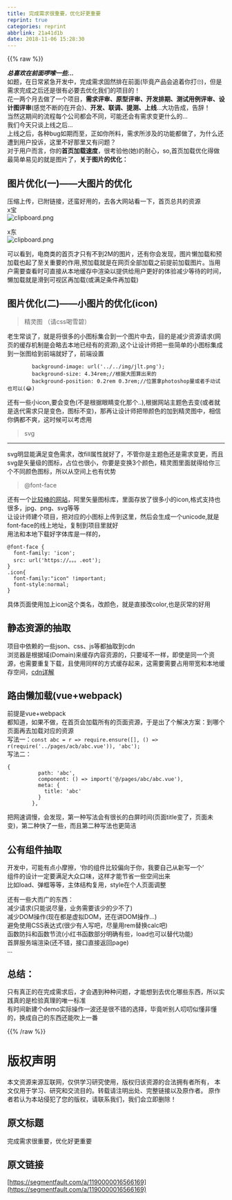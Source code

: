 ```yaml
---
title: 完成需求很重要，优化好更重要
reprint: true
categories: reprint
abbrlink: 21a41d1b
date: 2018-11-06 15:28:30
---
```


{{% raw %}}
<p><strong><em>&#x603B;&#x559C;&#x6B22;&#x5728;&#x524D;&#x9762;&#x5570;&#x55E6;&#x4E00;&#x4E9B;...</em></strong><br>&#x5982;&#x9898;&#xFF0C;&#x5728;&#x65E5;&#x5E38;&#x7D27;&#x6025;&#x5F00;&#x53D1;&#x4E2D;&#xFF0C;&#x5B8C;&#x6210;&#x9700;&#x6C42;&#x56FA;&#x7136;&#x6392;&#x5728;&#x524D;&#x9762;(&#x6BD5;&#x7ADF;&#x4EA7;&#x54C1;&#x4F1A;&#x8FFD;&#x7740;&#x4F60;&#x6253;&#x1F644;)&#xFF0C;&#x4F46;&#x662F;&#x9700;&#x6C42;&#x5B8C;&#x6210;&#x4E4B;&#x540E;&#x8FD8;&#x662F;&#x5F88;&#x6709;&#x5FC5;&#x8981;&#x53BB;&#x4F18;&#x5316;&#x6211;&#x4EEC;&#x7684;&#x9879;&#x76EE;&#x7684;&#xFF01;<br>&#x82B1;&#x4E00;&#x4E24;&#x4E2A;&#x6708;&#x53BB;&#x505A;&#x4E86;&#x4E00;&#x4E2A;&#x9879;&#x76EE;&#xFF0C;<strong>&#x9700;&#x6C42;&#x8BC4;&#x5BA1;&#x3001;&#x539F;&#x578B;&#x8BC4;&#x5BA1;&#x3001;&#x5F00;&#x53D1;&#x6392;&#x671F;&#x3001;&#x6D4B;&#x8BD5;&#x7528;&#x4F8B;&#x8BC4;&#x5BA1;&#x3001;&#x8BBE;&#x8BA1;&#x56FE;&#x8BC4;&#x5BA1;</strong>(&#x611F;&#x89C9;&#x4E0D;&#x65AD;&#x7684;&#x5728;&#x5F00;&#x4F1A;)&#x3001;<strong>&#x5F00;&#x53D1;&#x3001;&#x8054;&#x8C03;&#x3001;&#x63D0;&#x6D4B;&#x3001;&#x4E0A;&#x7EBF;</strong>...&#x5927;&#x529F;&#x544A;&#x6210;&#xFF0C;&#x544A;&#x8F9E;&#xFF01;<br>&#x5F53;&#x7136;&#x8FD9;&#x671F;&#x95F4;&#x7684;&#x6D41;&#x7A0B;&#x6BCF;&#x4E2A;&#x516C;&#x53F8;&#x90FD;&#x4F1A;&#x4E0D;&#x540C;&#xFF0C;&#x53EF;&#x80FD;&#x8FD8;&#x4F1A;&#x6709;&#x9700;&#x6C42;&#x53D8;&#x66F4;&#x4EC0;&#x4E48;&#x7684;...<br>&#x6211;&#x4EEC;&#x4ECA;&#x5929;&#x53EA;&#x8C08;&#x4E0A;&#x7EBF;&#x4E4B;&#x540E;...<br>&#x4E0A;&#x7EBF;&#x4E4B;&#x540E;&#xFF0C;&#x5404;&#x79CD;bug&#x5982;&#x671F;&#x800C;&#x81F3;&#xFF0C;&#x6B63;&#x5982;&#x4F60;&#x6240;&#x6599;&#xFF0C;&#x9700;&#x6C42;&#x6240;&#x6D89;&#x53CA;&#x7684;&#x529F;&#x80FD;&#x90FD;&#x505A;&#x4E86;&#xFF0C;&#x4E3A;&#x4EC0;&#x4E48;&#x8FD8;&#x906D;&#x5230;&#x7528;&#x6237;&#x6295;&#x8BC9;&#xFF0C;&#x8FD9;&#x91CC;&#x4E0D;&#x597D;&#x90A3;&#x91CC;&#x53C8;&#x6709;&#x95EE;&#x9898;&#xFF1F;<br>&#x5BF9;&#x4E8E;&#x7528;&#x6237;&#x800C;&#x8A00;&#xFF0C;&#x4F60;&#x7684;<strong>&#x9996;&#x9875;&#x52A0;&#x8F7D;&#x901F;&#x5EA6;</strong>&#xFF0C;&#x5F88;&#x8003;&#x9A8C;&#x4ED6;(&#x5979;)&#x7684;&#x8010;&#x5FC3;&#xFF0C;so,&#x9996;&#x9875;&#x52A0;&#x8F7D;&#x4F18;&#x5316;&#x5F97;&#x505A;<br>&#x6700;&#x7B80;&#x5355;&#x6613;&#x89C1;&#x7684;&#x5C31;&#x662F;&#x56FE;&#x7247;&#x4E86;&#xFF0C;<strong>&#x5173;&#x4E8E;&#x56FE;&#x7247;&#x7684;&#x4F18;&#x5316;&#xFF1A;</strong></p><h2 id="articleHeader0">&#x56FE;&#x7247;&#x4F18;&#x5316;(&#x4E00;)&#x2014;&#x2014;&#x5927;&#x56FE;&#x7247;&#x7684;&#x4F18;&#x5316;</h2><p><a>&#x538B;&#x7F29;&#x4E0A;&#x4F20;</a>&#xFF0C;&#x5DF2;&#x9644;&#x94FE;&#x63A5;&#xFF0C;&#x8FD8;&#x86EE;&#x597D;&#x7528;&#x7684;&#xFF0C;&#x53BB;&#x5404;&#x5927;&#x7F51;&#x7AD9;&#x770B;&#x4E00;&#x4E0B;&#xFF0C;&#x9996;&#x9875;&#x603B;&#x5171;&#x7684;&#x8D44;&#x6E90;<br>x&#x5B9D;<br><span class="img-wrap"><img data-src="/img/bVbhFcP?w=1113&amp;h=635" src="https://static.alili.tech/img/bVbhFcP?w=1113&amp;h=635" alt="clipboard.png" title="clipboard.png" style="cursor:pointer;display:inline"></span></p><p>x&#x4E1C;<br><span class="img-wrap"><img data-src="/img/bVbhFc7?w=1133&amp;h=628" src="https://static.alili.tech/img/bVbhFc7?w=1133&amp;h=628" alt="clipboard.png" title="clipboard.png" style="cursor:pointer;display:inline"></span></p><p>&#x53EF;&#x4EE5;&#x770B;&#x5230;&#xFF0C;&#x7535;&#x5546;&#x7C7B;&#x7684;&#x9996;&#x9875;&#x624D;&#x53EA;&#x6709;&#x4E0D;&#x5230;2M&#x7684;&#x56FE;&#x7247;&#xFF0C;&#x8FD8;&#x6709;&#x4F60;&#x4F1A;&#x53D1;&#x73B0;&#xFF0C;&#x56FE;&#x7247;&#x61D2;&#x52A0;&#x8F7D;&#x548C;&#x9884;&#x52A0;&#x8F7D;&#x4E5F;&#x8D77;&#x4E86;&#x81F3;&#x5173;&#x91CD;&#x8981;&#x7684;&#x4F5C;&#x7528;,&#x9884;&#x52A0;&#x8F7D;&#x5C31;&#x662F;&#x5728;&#x7F51;&#x9875;&#x5168;&#x90E8;&#x52A0;&#x8F7D;&#x4E4B;&#x524D;&#x63D0;&#x524D;&#x52A0;&#x8F7D;&#x56FE;&#x7247;&#x3002;&#x5F53;&#x7528;&#x6237;&#x9700;&#x8981;&#x67E5;&#x770B;&#x65F6;&#x53EF;&#x76F4;&#x63A5;&#x4ECE;&#x672C;&#x5730;&#x7F13;&#x5B58;&#x4E2D;&#x6E32;&#x67D3;&#x4EE5;&#x63D0;&#x4F9B;&#x7ED9;&#x7528;&#x6237;&#x66F4;&#x597D;&#x7684;&#x4F53;&#x9A8C;&#x51CF;&#x5C11;&#x7B49;&#x5F85;&#x7684;&#x65F6;&#x95F4;&#xFF0C;&#x61D2;&#x52A0;&#x8F7D;&#x5C31;&#x662F;&#x6ED1;&#x5230;&#x53EF;&#x89C6;&#x533A;&#x518D;&#x52A0;&#x8F7D;(&#x6216;&#x6EE1;&#x8DB3;&#x6761;&#x4EF6;&#x518D;&#x52A0;&#x8F7D;)</p><h2 id="articleHeader1">&#x56FE;&#x7247;&#x4F18;&#x5316;(&#x4E8C;)&#x2014;&#x2014;&#x5C0F;&#x56FE;&#x7247;&#x7684;&#x4F18;&#x5316;(icon)</h2><blockquote>&#x7CBE;&#x7075;&#x56FE; &#xFF08;&#x8BF7;css&#x559D;&#x96EA;&#x78A7;&#xFF09;</blockquote><p>&#x8001;&#x751F;&#x5E38;&#x8C08;&#x4E86;&#xFF0C;&#x5C31;&#x662F;&#x5C06;&#x5F88;&#x591A;&#x7684;&#x5C0F;&#x56FE;&#x6807;&#x96C6;&#x5408;&#x5230;&#x4E00;&#x4E2A;&#x56FE;&#x7247;&#x4E2D;&#x53BB;&#xFF0C;&#x76EE;&#x7684;&#x662F;&#x51CF;&#x5C11;&#x8D44;&#x6E90;&#x8BF7;&#x6C42;(&#x7F51;&#x9875;&#x7684;&#x7F13;&#x5B58;&#x673A;&#x5236;&#x662F;&#x4F1A;&#x7565;&#x53BB;&#x672C;&#x5730;&#x5DF2;&#x7ECF;&#x6709;&#x7684;&#x8D44;&#x6E90;),&#x8FD9;&#x4E2A;&#x8BA9;&#x8BBE;&#x8BA1;&#x5E08;&#x628A;&#x4E00;&#x4E9B;&#x7B80;&#x5355;&#x7684;&#x5C0F;&#x56FE;&#x6807;&#x96C6;&#x6210;&#x5230;&#x4E00;&#x5F20;&#x56FE;&#x7ED9;&#x5230;&#x524D;&#x7AEF;&#x5C31;&#x597D;&#x4E86;&#xFF0C;&#x524D;&#x7AEF;&#x8BBE;&#x7F6E;</p><div class="widget-codetool" style="display:none"><div class="widget-codetool--inner"><span class="selectCode code-tool" data-toggle="tooltip" data-placement="top" title="" data-original-title="&#x5168;&#x9009;"></span> <span type="button" class="copyCode code-tool" data-toggle="tooltip" data-placement="top" data-clipboard-text="        background-image: url(&apos;../../img/jlt.png&apos;);
        background-size: 4.34rem;//&#x6839;&#x636E;&#x5927;&#x56FE;&#x7B97;&#x51FA;&#x6765;&#x7684;
        background-position: 0.2rem 0.3rem;//&#x4F4D;&#x7F6E;&#x62FF;photoshop&#x91CF;&#x6216;&#x8005;&#x624B;&#x52A8;&#x8BD5;&#x4E5F;&#x53EF;&#x4EE5;(&#x1F602;)
" title="" data-original-title="&#x590D;&#x5236;"></span> <span type="button" class="saveToNote code-tool" data-toggle="tooltip" data-placement="top" title="" data-original-title="&#x653E;&#x8FDB;&#x7B14;&#x8BB0;"></span></div></div><pre class="hljs arduino"><code>        <span class="hljs-built_in">background</span>-<span class="hljs-built_in">image</span>: url(<span class="hljs-string">&apos;../../img/jlt.png&apos;</span>);
        <span class="hljs-built_in">background</span>-<span class="hljs-built_in">size</span>: <span class="hljs-number">4.34</span>rem;<span class="hljs-comment">//&#x6839;&#x636E;&#x5927;&#x56FE;&#x7B97;&#x51FA;&#x6765;&#x7684;</span>
        <span class="hljs-built_in">background</span>-<span class="hljs-built_in">position</span>: <span class="hljs-number">0.2</span>rem <span class="hljs-number">0.3</span>rem;<span class="hljs-comment">//&#x4F4D;&#x7F6E;&#x62FF;photoshop&#x91CF;&#x6216;&#x8005;&#x624B;&#x52A8;&#x8BD5;&#x4E5F;&#x53EF;&#x4EE5;(&#x1F602;)</span>
</code></pre><p>&#x8FD8;&#x6709;&#x4E00;&#x4E9B;&#x5C0F;icon,&#x8981;&#x4F1A;&#x53D8;&#x8272;(&#x4E0D;&#x662F;&#x6839;&#x636E;&#x773C;&#x775B;&#x53D8;&#x5316;&#x90A3;&#x4E2A;..),&#x6839;&#x636E;&#x7F51;&#x7AD9;&#x4E3B;&#x9898;&#x8272;&#x53BB;&#x53D8;(&#x6216;&#x8005;&#x5C31;&#x662F;&#x8FED;&#x4EE3;&#x9700;&#x6C42;&#x53EA;&#x662F;&#x53D8;&#x8272;&#xFF0C;&#x56FE;&#x6807;&#x4E0D;&#x53D8;)&#xFF0C;&#x90A3;&#x518D;&#x8BA9;&#x8BBE;&#x8BA1;&#x5E08;&#x628A;&#x5E26;&#x989C;&#x8272;&#x7684;&#x52A0;&#x5230;&#x7CBE;&#x7075;&#x56FE;&#x4E2D;&#xFF0C;&#x76F8;&#x4FE1;&#x4F60;&#x4FE9;&#x90FD;&#x4E0D;&#x723D;&#xFF0C;&#x8FD9;&#x65F6;&#x5019;&#x53EF;&#x4EE5;&#x8003;&#x8651;&#x7528;</p><blockquote>svg</blockquote><hr><p>svg&#x660E;&#x663E;&#x80FD;&#x6EE1;&#x8DB3;&#x53D8;&#x8272;&#x9700;&#x6C42;&#xFF0C;&#x6539;fill&#x5C5E;&#x6027;&#x5C31;&#x597D;&#x4E86;&#xFF0C;&#x4E0D;&#x7BA1;&#x4F60;&#x662F;&#x4E3B;&#x9898;&#x8272;&#x8FD8;&#x662F;&#x9700;&#x6C42;&#x53D8;&#x66F4;&#xFF0C;&#x800C;&#x4E14;svg&#x662F;&#x77E2;&#x91CF;&#x7EA7;&#x7684;&#x56FE;&#x6807;&#xFF0C;&#x5360;&#x4F4D;&#x4E5F;&#x5F88;&#x5C0F;&#xFF0C;&#x4F60;&#x8981;&#x662F;&#x53D8;&#x6362;3&#x4E2A;&#x989C;&#x8272;&#xFF0C;&#x7CBE;&#x7075;&#x56FE;&#x91CC;&#x9762;&#x5C31;&#x5F97;&#x7ED9;&#x4F60;&#x4E09;&#x4E2A;&#x4E0D;&#x540C;&#x989C;&#x8272;&#x56FE;&#x6807;&#xFF0C;&#x6240;&#x4EE5;&#x4ECE;&#x7A7A;&#x95F4;&#x4E0A;&#x4E5F;&#x6709;&#x4F18;&#x52BF;</p><blockquote>@font-face</blockquote><p>&#x8FD8;&#x6709;&#x4E00;&#x4E2A;<a href="http://www.iconfont.cn/home/index" rel="nofollow noreferrer" target="_blank">&#x6BD4;&#x8F83;&#x68D2;&#x7684;&#x7F51;&#x7AD9;</a>&#xFF0C;&#x963F;&#x91CC;&#x77E2;&#x91CF;&#x56FE;&#x6807;&#x5E93;&#xFF0C;&#x91CC;&#x9762;&#x5B58;&#x653E;&#x4E86;&#x5F88;&#x591A;&#x5C0F;&#x7684;icon,&#x683C;&#x5F0F;&#x652F;&#x6301;&#x4E5F;&#x5F88;&#x591A;&#xFF0C;jpg&#x3001;png&#x3001;svg&#x7B49;&#x7B49;<br>&#x8BA9;&#x8BBE;&#x8BA1;&#x5E08;&#x5EFA;&#x4E2A;&#x9879;&#x76EE;&#xFF0C;&#x628A;&#x5BF9;&#x5E94;&#x7684;&#x5C0F;&#x56FE;&#x6807;&#x4E0A;&#x4F20;&#x5230;&#x8FD9;&#x91CC;&#xFF0C;&#x7136;&#x540E;&#x4F1A;&#x751F;&#x6210;&#x4E00;&#x4E2A;unicode,&#x5C31;&#x662F;font-face&#x7684;&#x7EBF;&#x4E0A;&#x5730;&#x5740;&#xFF0C;&#x590D;&#x5236;&#x5230;&#x9879;&#x76EE;&#x91CC;&#x5C31;&#x597D;<br>&#x7528;&#x6CD5;&#x548C;&#x672C;&#x5730;&#x4E0B;&#x8F7D;&#x597D;&#x5B57;&#x4F53;&#x5E93;&#x662F;&#x4E00;&#x6837;&#x7684;&#xFF0C;</p><div class="widget-codetool" style="display:none"><div class="widget-codetool--inner"><span class="selectCode code-tool" data-toggle="tooltip" data-placement="top" title="" data-original-title="&#x5168;&#x9009;"></span> <span type="button" class="copyCode code-tool" data-toggle="tooltip" data-placement="top" data-clipboard-text="@font-face {
  font-family: &apos;icon&apos;;
  src: url(&apos;https://&#x3002;&#x3002;&#x3002;.eot&apos;);
}
.icon{
  font-family:&quot;icon&quot; !important;
  font-style:normal;
}" title="" data-original-title="&#x590D;&#x5236;"></span> <span type="button" class="saveToNote code-tool" data-toggle="tooltip" data-placement="top" title="" data-original-title="&#x653E;&#x8FDB;&#x7B14;&#x8BB0;"></span></div></div><pre class="hljs css"><code>@<span class="hljs-keyword">font-face</span> {
  <span class="hljs-attribute">font-family</span>: <span class="hljs-string">&apos;icon&apos;</span>;
  <span class="hljs-attribute">src</span>: <span class="hljs-built_in">url</span>(<span class="hljs-string">&apos;https://&#x3002;&#x3002;&#x3002;.eot&apos;</span>);
}
<span class="hljs-selector-class">.icon</span>{
  <span class="hljs-attribute">font-family</span>:<span class="hljs-string">&quot;icon&quot;</span> <span class="hljs-meta">!important</span>;
  <span class="hljs-attribute">font-style</span>:normal;
}</code></pre><p>&#x5177;&#x4F53;&#x9875;&#x9762;&#x4F7F;&#x7528;&#x52A0;&#x4E0A;icon&#x8FD9;&#x4E2A;&#x7C7B;&#x540D;&#xFF0C;&#x6539;&#x989C;&#x8272;&#xFF0C;&#x5C31;&#x662F;&#x76F4;&#x63A5;&#x6539;color,&#x4E5F;&#x662F;&#x7070;&#x5E38;&#x7684;&#x597D;&#x7528;</p><h2 id="articleHeader2">&#x9759;&#x6001;&#x8D44;&#x6E90;&#x7684;&#x62BD;&#x53D6;</h2><p>&#x9879;&#x76EE;&#x4E2D;&#x4F9D;&#x8D56;&#x7684;&#x4E00;&#x4E9B;json&#x3001;css&#x3001;js&#x7B49;&#x90FD;&#x62BD;&#x53D6;&#x5230;cdn<br>&#x6D4F;&#x89C8;&#x5668;&#x662F;&#x6839;&#x636E;&#x57DF;(Domain)&#x6765;&#x7F13;&#x5B58;&#x5185;&#x5BB9;&#x8D44;&#x6E90;&#x7684;&#xFF0C;&#x53EA;&#x8981;&#x57DF;&#x4E0D;&#x4E00;&#x6837;&#xFF0C;&#x5373;&#x4F7F;&#x662F;&#x540C;&#x4E00;&#x4E2A;&#x8D44;&#x6E90;&#xFF0C;&#x4E5F;&#x9700;&#x8981;&#x91CD;&#x590D;&#x4E0B;&#x8F7D;&#xFF0C;&#x4E14;&#x4F7F;&#x7528;&#x540C;&#x6837;&#x7684;&#x65B9;&#x5F0F;&#x7F13;&#x5B58;&#x8D77;&#x6765;&#xFF0C;&#x8FD9;&#x9700;&#x8981;&#x9700;&#x8981;&#x5360;&#x7528;&#x5E26;&#x5BBD;&#x548C;&#x672C;&#x5730;&#x7F13;&#x5B58;&#x7A7A;&#x95F4;&#xFF0C;<a href="https://cloud.tencent.com/document/product/228/3236#1-cdn.E6.98.AF.E4.BB.80.E4.B9.88.EF.BC.9F" rel="nofollow noreferrer" target="_blank">cdn&#x8BE6;&#x89E3;</a></p><h2 id="articleHeader3">&#x8DEF;&#x7531;&#x61D2;&#x52A0;&#x8F7D;(vue+webpack)</h2><p>&#x524D;&#x63D0;&#x662F;vue+webpack<br>&#x90FD;&#x77E5;&#x9053;&#xFF0C;&#x5982;&#x679C;&#x4E0D;&#x505A;&#xFF0C;&#x5728;&#x9996;&#x9875;&#x4F1A;&#x52A0;&#x8F7D;&#x6240;&#x6709;&#x7684;&#x9875;&#x9762;&#x8D44;&#x6E90;&#xFF0C;&#x4E8E;&#x662F;&#x51FA;&#x4E86;&#x4E2A;&#x89E3;&#x51B3;&#x65B9;&#x6848;&#xFF1A;&#x5230;&#x54EA;&#x4E2A;&#x9875;&#x9762;&#x518D;&#x53BB;&#x52A0;&#x8F7D;&#x5BF9;&#x5E94;&#x7684;&#x8D44;&#x6E90;<br>&#x5199;&#x6CD5;&#x4E00;&#xFF1A;<code>const abc = r =&gt; require.ensure([], () =&gt; r(require(&apos;../pages/acb/abc.vue&apos;)), &apos;abc&apos;);</code><br>&#x5199;&#x6CD5;&#x4E8C;&#xFF1A;</p><div class="widget-codetool" style="display:none"><div class="widget-codetool--inner"><span class="selectCode code-tool" data-toggle="tooltip" data-placement="top" title="" data-original-title="&#x5168;&#x9009;"></span> <span type="button" class="copyCode code-tool" data-toggle="tooltip" data-placement="top" data-clipboard-text="{
          path: &apos;abc&apos;,
          component: () =&gt; import(&apos;@/pages/abc/abc.vue&apos;),
          meta: {
            title: &apos;abc&apos;
          }
        },
" title="" data-original-title="&#x590D;&#x5236;"></span> <span type="button" class="saveToNote code-tool" data-toggle="tooltip" data-placement="top" title="" data-original-title="&#x653E;&#x8FDB;&#x7B14;&#x8BB0;"></span></div></div><pre class="hljs css"><code>{
          <span class="hljs-attribute">path</span>: <span class="hljs-string">&apos;abc&apos;</span>,
          component: () =&gt; <span class="hljs-built_in">import</span>(<span class="hljs-string">&apos;@/pages/abc/abc.vue&apos;</span>),
          meta: {
            title: <span class="hljs-string">&apos;abc&apos;</span>
          }
        },
</code></pre><p>&#x628A;&#x7F51;&#x901F;&#x8C03;&#x6162;&#xFF0C;&#x4F1A;&#x53D1;&#x73B0;&#xFF0C;&#x7B2C;&#x4E00;&#x79CD;&#x5199;&#x6CD5;&#x4F1A;&#x6709;&#x5F88;&#x957F;&#x7684;&#x767D;&#x5C4F;&#x65F6;&#x95F4;(&#x9875;&#x9762;title&#x53D8;&#x4E86;&#xFF0C;&#x9875;&#x9762;&#x672A;&#x53D8;)&#xFF0C;&#x7B2C;&#x4E8C;&#x79CD;&#x5FEB;&#x4E86;&#x4E00;&#x4E9B;&#xFF0C;&#x800C;&#x4E14;&#x7B2C;&#x4E8C;&#x79CD;&#x5199;&#x6CD5;&#x4E5F;&#x66F4;&#x7B80;&#x6D01;</p><h2 id="articleHeader4">&#x516C;&#x6709;&#x7EC4;&#x4EF6;&#x62BD;&#x53D6;</h2><p>&#x5F00;&#x53D1;&#x4E2D;&#xFF0C;&#x53EF;&#x80FD;&#x6709;&#x70B9;&#x5C0F;&#x6469;&#x64E6;&#xFF0C;&#x2018;&#x4F60;&#x7684;&#x7EC4;&#x4EF6;&#x6BD4;&#x8F83;&#x504F;&#x5411;&#x4E8E;&#x4F60;&#xFF0C;&#x6211;&#x8981;&#x81EA;&#x5DF1;&#x4ECE;&#x65B0;&#x5199;&#x4E00;&#x4E2A;&#x2019;<br>&#x7EC4;&#x4EF6;&#x7684;&#x8BBE;&#x8BA1;&#x4E00;&#x5B9A;&#x8981;&#x6EE1;&#x8DB3;&#x5927;&#x4F17;&#x53E3;&#x5473;&#xFF0C;&#x8FD9;&#x6837;&#x624D;&#x80FD;&#x8282;&#x7701;&#x4E00;&#x4E9B;&#x7A7A;&#x95F4;&#x51FA;&#x6765;<br>&#x6BD4;&#x5982;load&#x3001;&#x5F39;&#x6846;&#x7B49;&#x7B49;&#xFF0C;&#x4E3B;&#x4F53;&#x7ED3;&#x6784;&#x590D;&#x7528;&#xFF0C;style&#x5728;&#x4E2A;&#x4EBA;&#x9875;&#x9762;&#x8C03;&#x6574;</p><p>&#x8FD8;&#x6709;&#x4E00;&#x4E9B;&#x5927;&#x800C;&#x5E7F;&#x7684;&#x4E1C;&#x897F;&#xFF1A;<br>&#x51CF;&#x5C11;&#x8BF7;&#x6C42;(&#x53EA;&#x80FD;&#x8BF4;&#x5C3D;&#x91CF;&#xFF0C;&#x4E1A;&#x52A1;&#x9700;&#x8981;&#x8BE5;&#x5C11;&#x7684;&#x5C11;&#x4E0D;&#x4E86;)<br>&#x51CF;&#x5C11;DOM&#x64CD;&#x4F5C;(&#x73B0;&#x5728;&#x90FD;&#x662F;&#x865A;&#x62DF;DOM&#xFF0C;&#x8FD8;&#x5728;&#x8BB2;DOM&#x64CD;&#x4F5C;...)<br>&#x907F;&#x514D;&#x4F7F;&#x7528;CSS&#x8868;&#x8FBE;&#x5F0F;(&#x5F88;&#x5C11;&#x6709;&#x4EBA;&#x5199;&#x5427;&#xFF0C;&#x5C3D;&#x91CF;&#x7528;rem&#x66FF;&#x6362;calc&#x5427;)<br>&#x51FD;&#x6570;&#x9632;&#x6296;&#x548C;&#x51FD;&#x6570;&#x8282;&#x6D41;(&#x5C0F;&#x7EA2;&#x4E66;&#x51FD;&#x6570;&#x90E8;&#x5206;&#x660E;&#x786E;&#x6709;&#x4E9B;&#xFF0C;load&#x4E5F;&#x53EF;&#x4EE5;&#x66FF;&#x4EE3;&#x529F;&#x80FD;)<br>&#x9996;&#x5C4F;&#x670D;&#x52A1;&#x7AEF;&#x6E32;&#x67D3;(&#x8FD8;&#x4E0D;&#x9519;&#xFF0C;&#x63A5;&#x53E3;&#x76F4;&#x63A5;&#x8FD4;&#x56DE;page)<br>...</p><h2 id="articleHeader5">&#x603B;&#x7ED3;&#xFF1A;</h2><p>&#x53EA;&#x6709;&#x771F;&#x6B63;&#x7684;&#x5728;&#x5B8C;&#x6210;&#x9700;&#x6C42;&#x540E;&#xFF0C;&#x624D;&#x4F1A;&#x9047;&#x5230;&#x79CD;&#x79CD;&#x95EE;&#x9898;&#xFF0C;&#x624D;&#x80FD;&#x60F3;&#x5230;&#x53BB;&#x4F18;&#x5316;&#x54EA;&#x4E9B;&#x4E1C;&#x897F;&#xFF0C;&#x6240;&#x4EE5;&#x5B9E;&#x8DF5;&#x771F;&#x7684;&#x662F;&#x68C0;&#x9A8C;&#x771F;&#x7406;&#x7684;&#x552F;&#x4E00;&#x6807;&#x51C6;<br>&#x6709;&#x65F6;&#x95F4;&#x65B0;&#x5EFA;&#x4E2A;demo&#x5B9E;&#x9645;&#x64CD;&#x4F5C;&#x4E00;&#x6CE2;&#x8FD8;&#x662F;&#x5F88;&#x4E0D;&#x9519;&#x7684;&#x9009;&#x62E9;&#xFF0C;&#x6BD5;&#x7ADF;&#x542C;&#x522B;&#x4EBA;&#x53E8;&#x53E8;&#x4F3C;&#x61C2;&#x975E;&#x61C2;&#x7684;&#xFF0C;&#x6362;&#x6210;&#x81EA;&#x5DF1;&#x7684;&#x4E1C;&#x897F;&#x8FD8;&#x80FD;&#x5439;&#x4E0A;&#x4E00;&#x756A;</p>
{{% /raw %}}

# 版权声明
本文资源来源互联网，仅供学习研究使用，版权归该资源的合法拥有者所有，
本文仅用于学习、研究和交流目的。转载请注明出处、完整链接以及原作者。
原作者若认为本站侵犯了您的版权，请联系我们，我们会立即删除！

## 原文标题
完成需求很重要，优化好更重要

## 原文链接
[https://segmentfault.com/a/1190000016566169](https://segmentfault.com/a/1190000016566169)

